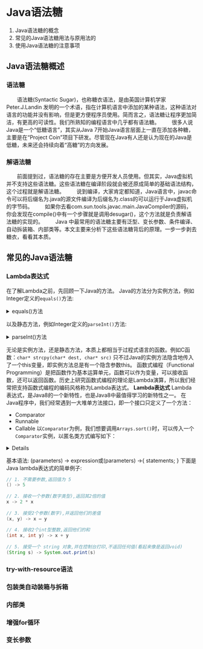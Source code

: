# Java语法糖
1. Java语法糖的概念
2. 常见的Java语法糖用法与原用法的
3. 使用Java语法糖的注意事项

## Java语法糖概述
### 语法糖
&emsp;&emsp;语法糖(Syntactic Sugar)，也称糖衣语法，是由英国计算机学家 Peter.J.Landin 发明的一个术语，指在计算机语言中添加的某种语法，这种语法对语言的功能并没有影响，但是更方便程序员使用。简而言之，语法糖让程序更加简洁，有更高的可读性。我们所熟知的编程语言中几乎都有语法糖。
&emsp;&emsp;很多人说Java是一个“低糖语言”，其实从Java 7开始Java语言层面上一直在添加各种糖，主要是在“Project Coin”项目下研发。尽管现在Java有人还是认为现在的Java是低糖，未来还会持续向着“高糖”的方向发展。
### 解语法糖
&emsp;&emsp;前面提到过，语法糖的存在主要是方便开发人员使用。但其实，Java虚拟机并不支持这些语法糖。这些语法糖在编译阶段就会被还原成简单的基础语法结构，这个过程就是解语法糖。
&emsp;&emsp;说到编译，大家肯定都知道，Java语言中，javac命令可以将后缀名为.java的源文件编译为后缀名为.class的可以运行于Java虚拟机的字节码。
&emsp;&emsp;如果你去看com.sun.tools.javac.main.JavaCompiler的源码，你会发现在compile()中有一个步骤就是调用desugar()，这个方法就是负责解语法糖的实现的。
&emsp;&emsp;Java 中最常用的语法糖主要有泛型、变长参数、条件编译、自动拆装箱、内部类等。本文主要来分析下这些语法糖背后的原理。一步一步剥去糖衣，看看其本质。
## 常见的Java语法糖
### Lambda表达式

在了解Lambda之前，先回顾一下Java的方法。
Java的方法分为实例方法，例如Integer定义的`equals()`方法:
<details>
  <summary>equals()方法</summary>

```java
    public final class Integer {
    	boolean equals(Object o) {
   	 	...
    	}
    }
```
</details>

以及静态方法，例如Integer定义的`parseInt()`方法:
<details>
    <summary>parseInt()方法</summary>

```java
    public final class Integer {
    	boolean equals(Object o) {
   	 	...
    	}
    }
```
</details>

无论是实例方法，还是静态方法，本质上都相当于过程式语言的函数。例如C函数：`char* strcpy(char* dest, char* src)`
只不过Java的实例方法隐含地传入了一个this变量，即实例方法总是有一个隐含参数this。
函数式编程（Functional Programming）是把函数作为基本运算单元，函数可以作为变量，可以接收函数，还可以返回函数。历史上研究函数式编程的理论是Lambda演算，所以我们经常把支持函数式编程的编码风格称为Lambda表达式。
**Lambda表达式**
Lambda表达式，是Java8的一个新特性，也是Java8中最值得学习的新特性之一。
在Java程序中，我们经常遇到一大堆单方法接口，即一个接口只定义了一个方法：
- Comparator
- Runnable
- Callable
以`Comparator`为例，我们想要调用`Arrays.sort()`时，可以传入一个`Comparator`实例，以匿名类方式编写如下：
<details>

```java
String[] array = ...
Arrays.sort(array, new Comparator<String>() {
    public int compare(String s1, String s2) {
        return s1.compareTo(s2);
    }
});
```
</details>

基本语法:
(parameters) -> expression或(parameters) ->{ statements; }
下面是Java lambda表达式的简单例子:
```java
// 1. 不需要参数,返回值为 5  
() -> 5  
  
// 2. 接收一个参数(数字类型),返回其2倍的值  
x -> 2 * x  
  
// 3. 接受2个参数(数字),并返回他们的差值  
(x, y) -> x – y  
  
// 4. 接收2个int型整数,返回他们的和  
(int x, int y) -> x + y  
  
// 5. 接受一个 string 对象,并在控制台打印,不返回任何值(看起来像是返回void)  
(String s) -> System.out.print(s)
```
### try-with-resource语法
### 包装类自动装箱与拆箱
### 内部类
### 增强for循环
### 变长参数